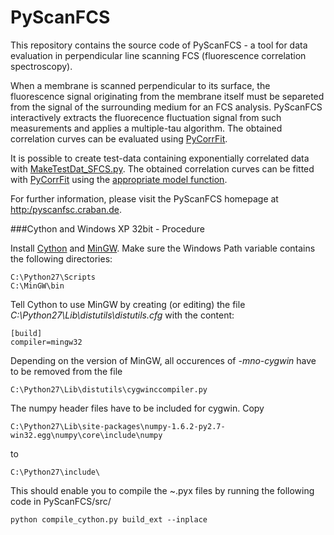 PyScanFCS
=========

This repository contains the source code of PyScanFCS - a tool for data evaluation in perpendicular line scanning FCS (fluorescence correlation spectroscopy).

When a membrane is scanned perpendicular to its surface, the fluorescence signal originating from the membrane itself must be separeted from the signal of the surrounding medium for an FCS analysis.
PyScanFCS interactively extracts the fluorecence fluctuation signal from such measurements and applies a multiple-tau algorithm. The obtained correlation curves can be evaluated using [PyCorrFit](https://github.com/paulmueller/PyCorrFit).

It is possible to create test-data containing exponentially correlated data with [MakeTestDat_SFCS.py](https://github.com/paulmueller/multipletau/blob/master/MakeTestDat_SFCS.py). The obtained correlation curves can be fitted with [PyCorrFit](https://github.com/paulmueller/PyCorrFit) using the [appropriate model function](https://github.com/paulmueller/multipletau/blob/master/ExampleFunc_Exp_correlated_noise.txt).

For further information, please visit the PyScanFCS homepage at [http:/pyscanfsc.craban.de](http:/pyscanfsc.craban.de).


###Cython and Windows XP 32bit - Procedure

Install [Cython](http://wiki.cython.org/InstallingOnWindows) and [MinGW](http://sourceforge.net/projects/mingw/files/Installer/mingw-get-inst/). Make sure the Windows Path variable contains the following directories:

    C:\Python27\Scripts  
    C:\MinGW\bin
  
Tell Cython to use MinGW by creating (or editing) the file *C:\Python27\Lib\distutils\distutils.cfg* with the content:

    [build]
    compiler=mingw32

Depending on the version of MinGW, all occurences of *-mno-cygwin* have to be removed from the file

    C:\Python27\Lib\distutils\cygwinccompiler.py
  
The numpy header files have to be included for cygwin. Copy

    C:\Python27\Lib\site-packages\numpy-1.6.2-py2.7-win32.egg\numpy\core\include\numpy

to

    C:\Python27\include\
    
This should enable you to compile the ~.pyx files by running the following code in PyScanFCS/src/

    python compile_cython.py build_ext --inplace
